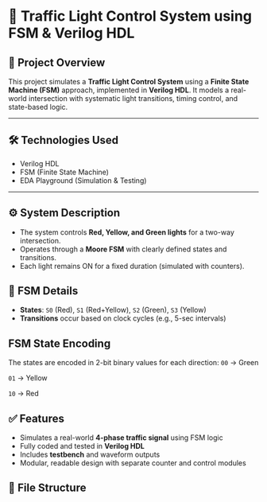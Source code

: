 # 🚦 Traffic Light Control System using FSM & Verilog HDL

## 📌 Project Overview
This project simulates a **Traffic Light Control System** using a **Finite State Machine (FSM)** approach, implemented in **Verilog HDL**. It models a real-world intersection with systematic light transitions, timing control, and state-based logic.

---
## 🛠️ Technologies Used
- Verilog HDL  
- FSM (Finite State Machine)  
- EDA Playground (Simulation & Testing)

---

## ⚙️ System Description
- The system controls **Red, Yellow, and Green lights** for a two-way intersection.
- Operates through a **Moore FSM** with clearly defined states and transitions.
- Each light remains ON for a fixed duration (simulated with counters).

## 🔁 FSM Details
- **States**: `S0` (Red), `S1` (Red+Yellow), `S2` (Green), `S3` (Yellow)
- **Transitions** occur based on clock cycles (e.g., 5-sec intervals)

## FSM State Encoding
The states are encoded in 2-bit binary values for each direction:
`00` → Green

`01` → Yellow

`10` → Red

## ✅ Features
- Simulates a real-world **4-phase traffic signal** using FSM logic
- Fully coded and tested in **Verilog HDL**
- Includes **testbench** and waveform outputs
- Modular, readable design with separate counter and control modules

## 📂 File Structure

